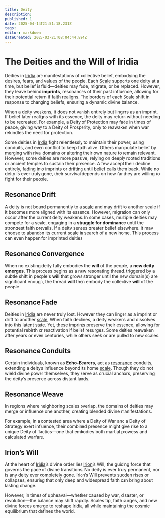 ```yaml
---
title: Deity
description: 
published: 1
date: 2025-04-14T21:51:18.231Z
tags: 
editor: markdown
dateCreated: 2025-03-21T08:04:44.894Z
---
```


# The Deities and the Will of Iridia
Deities in [Iridia](/geography/cosmology/iridia.md) are manifestations of collective belief, embodying the desires, fears, and values of the people. Each [Scale](/geography/landmark/scale.md) supports one deity at a time, but belief is fluid—deities may fade, migrate, or be replaced. However, they leave behind **imprints**, resonances of their past influence, allowing for their potential return if faith realigns. The borders of each Scale shift in response to changing beliefs, ensuring a dynamic divine balance.

When a deity weakens, it does not vanish entirely but lingers as an imprint. If belief later realigns with its essence, the deity may return without needing to be recreated. For example, a Deity of Protection may fade in times of peace, giving way to a Deity of Prosperity, only to reawaken when war rekindles the need for protection.

Some deities in [Iridia](/geography/cosmology/iridia.md) fight relentlessly to maintain their power, using conduits, and even conflict to keep faith alive. Others manipulate belief by merging with rival domains or altering their own nature to remain relevant. However, some deities are more passive, relying on deeply rooted traditions or ancient temples to sustain their presence. A few accept their decline entirely, fading into imprints or drifting until belief calls them back. While no deity is ever truly gone, their survival depends on how far they are willing to fight for their people.

## Resonance Drift
A deity is not bound permanently to a [scale](/geography/landmark/scale.md) and may drift to another scale if it becomes more aligned with its essence. However, migration can only occur after the current deity weakens. In some cases, multiple deities may compete for a scale, engaging in a **struggle for dominance** until the strongest faith prevails. If a deity senses greater belief elsewhere, it may choose to abandon its current scale in search of a new home. This process can even happen for imprinted deities

## Resonance Convergence
When no existing deity fully embodies the **will** of the people, a **new deity emerges**. This process begins as a new resonating thread, triggered by a subtle shift in people's **will** that grows stronger until the new domain(s) are significant enough, the thread **will** then embody the collective **will** of the people.

## Resonance Fade
Deities in [Iridia](/geography/cosmology/iridia.md) are never truly lost. However they can linger as a imprint or drift to another [scale](/geography/landmark/scale.md), When faith declines, a deity weakens and dissolves into this latent state. Yet, these imprints preserve their essence, allowing for potential rebirth or reactivation if belief resurges. Some deities reawaken after years or even centuries, while others seek or are pulled to new scales.

## Resonance Conduits
Certain individuals, known as **Echo-Bearers**, act as [resonance](/structure/mechanic/resonance.md) conduits, extending a deity’s influence beyond its home [scale](/geography/landmark/scale.md). Though they do not wield divine power themselves, they serve as crucial anchors, preserving the deity’s presence across distant lands.

## Resonance Weave
In regions where neighboring scales overlap, the domains of deities may merge or influence one another, creating blended divine manifestations. 

For example, in a contested area where a Deity of War and a Deity of Strategy exert influence, their combined presence might give rise to a unique Deity of Tactics—one that embodies both martial prowess and calculated warfare.

## Irion’s Will
At the heart of [Iridia](/geography/cosmology/iridia.md)’s divine order lies [Irion](/being/deity/irion.md)’s Will, the guiding force that governs the pace of divine transitions. No deity is ever truly permanent, nor is any deity ever completely gone. Irion’s Will prevents sudden rises or collapses, ensuring that only deep and widespread faith can bring about lasting change.

However, in times of upheaval—whether caused by war, disaster, or revolution—the balance may shift rapidly. Scales tip, faith surges, and new divine forces emerge to reshape [Iridia](/geography/cosmology/iridia.md), all while maintaining the cosmic equilibrium that defines the world.
